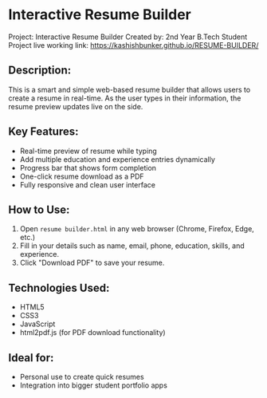 Interactive Resume Builder 
===========================

Project: Interactive Resume Builder
Created by: 2nd Year B.Tech Student
Project live working link: https://kashishbunker.github.io/RESUME-BUILDER/

Description:
---------------
This is a smart and simple web-based resume builder that allows users to create a resume in real-time. As the user types in their information, the resume preview updates live on the side.

Key Features:
---------------
- Real-time preview of resume while typing
- Add multiple education and experience entries dynamically
- Progress bar that shows form completion
- One-click resume download as a PDF
- Fully responsive and clean user interface

How to Use:
--------------
1. Open `resume builder.html` in any web browser (Chrome, Firefox, Edge, etc.)
2. Fill in your details such as name, email, phone, education, skills, and experience.
3. Click "Download PDF" to save your resume.

Technologies Used:
----------------------
- HTML5
- CSS3
- JavaScript
- html2pdf.js (for PDF download functionality)

Ideal for:
-------------
- Personal use to create quick resumes
- Integration into bigger student portfolio apps

